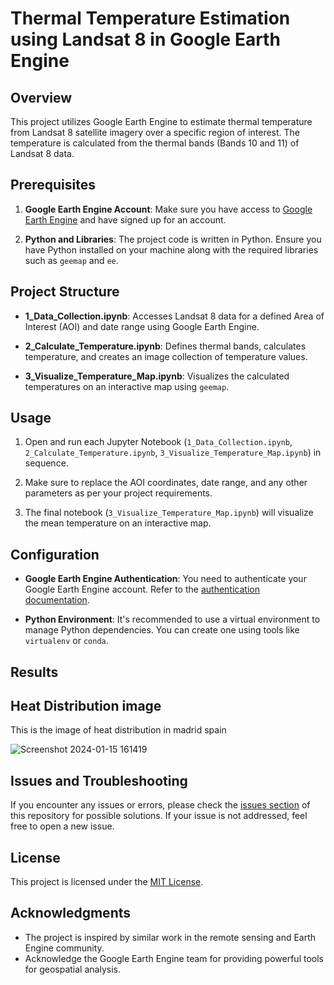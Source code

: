 # Thermal Temperature Estimation using Landsat 8 in Google Earth Engine

## Overview

This project utilizes Google Earth Engine to estimate thermal temperature from Landsat 8 satellite imagery over a specific region of interest. The temperature is calculated from the thermal bands (Bands 10 and 11) of Landsat 8 data.

## Prerequisites

1. **Google Earth Engine Account**: Make sure you have access to [Google Earth Engine](https://earthengine.google.com/) and have signed up for an account.

2. **Python and Libraries**: The project code is written in Python. Ensure you have Python installed on your machine along with the required libraries such as `geemap` and `ee`.

## Project Structure

- **1_Data_Collection.ipynb**: Accesses Landsat 8 data for a defined Area of Interest (AOI) and date range using Google Earth Engine.

- **2_Calculate_Temperature.ipynb**: Defines thermal bands, calculates temperature, and creates an image collection of temperature values.

- **3_Visualize_Temperature_Map.ipynb**: Visualizes the calculated temperatures on an interactive map using `geemap`.

## Usage

1. Open and run each Jupyter Notebook (`1_Data_Collection.ipynb`, `2_Calculate_Temperature.ipynb`, `3_Visualize_Temperature_Map.ipynb`) in sequence.

2. Make sure to replace the AOI coordinates, date range, and any other parameters as per your project requirements.

3. The final notebook (`3_Visualize_Temperature_Map.ipynb`) will visualize the mean temperature on an interactive map.

## Configuration

- **Google Earth Engine Authentication**: You need to authenticate your Google Earth Engine account. Refer to the [authentication documentation](https://developers.google.com/earth-engine/guides/python_install#authenticate-with-earth-engine).

- **Python Environment**: It's recommended to use a virtual environment to manage Python dependencies. You can create one using tools like `virtualenv` or `conda`.

## Results
## Heat Distribution image

This is the image of heat distribution in madrid spain

![Screenshot 2024-01-15 161419](https://github.com/Aman95495/Thermal_Temperature_Estimation_in_GEE/assets/90555918/5f1032af-128a-4ae6-9e7b-0cfd84235481)
## Issues and Troubleshooting

If you encounter any issues or errors, please check the [issues section](#) of this repository for possible solutions. If your issue is not addressed, feel free to open a new issue.

## License

This project is licensed under the [MIT License](LICENSE).

## Acknowledgments

- The project is inspired by similar work in the remote sensing and Earth Engine community.
- Acknowledge the Google Earth Engine team for providing powerful tools for geospatial analysis.

